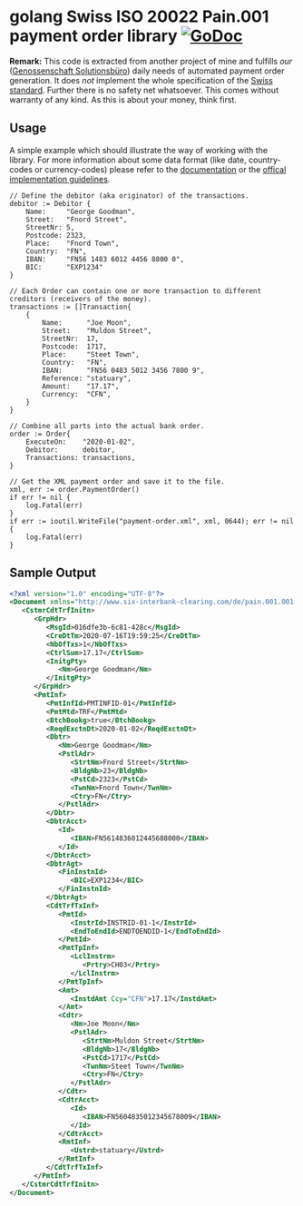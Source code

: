# golang Swiss ISO 20022 Pain.001 payment order library [![GoDoc](https://godoc.org/github.com/72nd/go-iso20022-pain001?status.svg)](https://godoc.org/github.com/72nd/go-iso20022-pain001)

**Remark:** This code is extracted from another project of mine and fulfills _our_ ([Genossenschaft Solutionsbüro](https://buero.io)) daily needs of automated payment order generation. It does _not_ implement the whole specification of the [Swiss standard](https://www.six-group.com/interbank-clearing/dam/downloads/en/standardization/iso/swiss-recommendations/implementation-guidelines-ct.pdf). Further there is no safety net whatsoever. This comes without warranty of any kind. As this is about your money, think first. 

## Usage

A simple example which should illustrate the way of working with the library. For more information about some data format (like date, country-codes or currency-codes) please refer to the [documentation](https://godoc.org/github.com/72nd/go-iso20022-pain001) or the [offical implementation guidelines](https://www.six-group.com/interbank-clearing/dam/downloads/en/standardization/iso/swiss-recommendations/implementation-guidelines-ct.pdf).

```golang
// Define the debitor (aka originator) of the transactions.
debitor := Debitor {
	Name:     "George Goodman",
	Street:   "Fnord Street",
	StreetNr: 5,
	Postcode: 2323,
	Place:    "Fnord Town",
	Country:  "FN",
	IBAN:     "FN56 1483 6012 4456 8800 0",
	BIC:      "EXP1234"
}

// Each Order can contain one or more transaction to different creditors (receivers of the money).
transactions := []Transaction{
	{
		Name:      "Joe Moon",
		Street:    "Muldon Street",
		StreetNr:  17,
		Postcode:  1717,
		Place:     "Steet Town",
		Country:   "FN",
		IBAN:      "FN56 0483 5012 3456 7800 9",
		Reference: "statuary",
		Amount:    "17.17",
		Currency:  "CFN",
	}
}

// Combine all parts into the actual bank order.
order := Order{
	ExecuteOn:    "2020-01-02",
	Debitor:      debitor,
	Transactions: transactions,
}

// Get the XML payment order and save it to the file.
xml, err := order.PaymentOrder()
if err != nil {
	log.Fatal(err)
}
if err := ioutil.WriteFile("payment-order.xml", xml, 0644); err != nil {
	log.Fatal(err)
}
```


## Sample Output

```xml
<?xml version="1.0" encoding="UTF-8"?>
<Document xmlns="http://www.six-interbank-clearing.com/de/pain.001.001.03.ch.02.xsd" xmlns:xsi="http://www.w3.org/2001/XMLSchema-instance" xsi:schemaLocation="http://www.six-interbank-clearing.com/de/pain.001.001.03.ch.02.xsd  pain.001.001.03.ch.02.xsd">
   <CstmrCdtTrfInitn>
      <GrpHdr>
         <MsgId>016dfe3b-6c81-428c</MsgId>
         <CreDtTm>2020-07-16T19:59:25</CreDtTm>
         <NbOfTxs>1</NbOfTxs>
         <CtrlSum>17.17</CtrlSum>
         <InitgPty>
            <Nm>George Goodman</Nm>
         </InitgPty>
      </GrpHdr>
      <PmtInf>
         <PmtInfId>PMTINFID-01</PmtInfId>
         <PmtMtd>TRF</PmtMtd>
         <BtchBookg>true</BtchBookg>
         <ReqdExctnDt>2020-01-02</ReqdExctnDt>
         <Dbtr>
            <Nm>George Goodman</Nm>
            <PstlAdr>
               <StrtNm>Fnord Street</StrtNm>
               <BldgNb>23</BldgNb>
               <PstCd>2323</PstCd>
               <TwnNm>Fnord Town</TwnNm>
               <Ctry>FN</Ctry>
            </PstlAdr>
         </Dbtr>
         <DbtrAcct>
            <Id>
               <IBAN>FN5614836012445688000</IBAN>
            </Id>
         </DbtrAcct>
         <DbtrAgt>
            <FinInstnId>
               <BIC>EXP1234</BIC>
            </FinInstnId>
         </DbtrAgt>
         <CdtTrfTxInf>
            <PmtId>
               <InstrId>INSTRID-01-1</InstrId>
               <EndToEndId>ENDTOENDID-1</EndToEndId>
            </PmtId>
            <PmtTpInf>
               <LclInstrm>
                  <Prtry>CH03</Prtry>
               </LclInstrm>
            </PmtTpInf>
            <Amt>
               <InstdAmt Ccy="CFN">17.17</InstdAmt>
            </Amt>
            <Cdtr>
               <Nm>Joe Moon</Nm>
               <PstlAdr>
                  <StrtNm>Muldon Street</StrtNm>
                  <BldgNb>17</BldgNb>
                  <PstCd>1717</PstCd>
                  <TwnNm>Steet Town</TwnNm>
                  <Ctry>FN</Ctry>
               </PstlAdr>
            </Cdtr>
            <CdtrAcct>
               <Id>
                  <IBAN>FN5604835012345678009</IBAN>
               </Id>
            </CdtrAcct>
            <RmtInf>
               <Ustrd>statuary</Ustrd>
            </RmtInf>
         </CdtTrfTxInf>
      </PmtInf>
   </CstmrCdtTrfInitn>
</Document>
```

